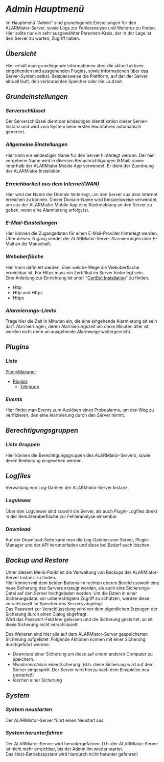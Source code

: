 # ***Admin Hauptmenü***
Im Hauptmenü "Admin" sind grundlegende Einstellungen für den ALARMiator-Server, sowie Logs zur Fehleranalyse und Weiteres zu finden. Hier sollte nur ein sehr ausgewählter Personen-Kreis, der in der Lage ist den Server zu warten, Zugriff haben.

## ***Übersicht***
Hier erhält man grundlegende Informationen über die aktuell aktiven eingehenden und ausgehenden Plugins, sowie Informationen über das Server-System selbst. Beispielsweise die Plattform, auf der der Server aktuell läuft, den verbrauchten Speicher oder die Laufzeit.

## ***Grundeinstellungen***
### ***Serverschlüssel***
Der Serverschlüssel dient der eindeutigen Identifikation dieser Server-Instanz und wird vom System beim ersten Hochfahren automatisch generiert.

### ***Allgemeine Einstellungen***
Hier kann ein eindeutiger Name für den Server hinterlegt werden. Der hier vergebene Name wird in diversen Benachrichtigungen (EMail) sowie innerhalb der ALARMiator Mobile App verwendet. Er dient der Zuordnung der ALARMiator Installation.
 
### ***Erreichbarkeit aus dem Internet(WAN)***
Hier wird der Name der Domain hinterlegt, um den Server aus dem Internet erreichen zu können.
Dieser Domain-Name wird beispielsweise verwendet, um aus der ALARMiator Mobile App eine Rückmeldung an den Server zu geben, wenn eine Alarmierung erfolgt ist.
 
### ***E-Mail-Einstellungen***
Hier können die Zugangsdaten für einen E-Mail-Provider hinterlegt werden. Über diesen Zugang sendet der ALARMiator-Server Alarmierungen über E-Mail an die Manschaft.

### ***Weboberfläche***
Hier kann definiert werden, über welche Wege die Weboberfläche erreichbar ist. Für Https muss ein Zertifikat im Server hinterlegt sein.  
Eine Anleitung zur Einrichtung ist unter "[CertBot Installation](ALARMiator-Server/Installation/CertBot_installation.md)" zu finden.
* Http
* Http und Https
* Https

### ***Alarmierungs-Limits***
Trage hier die Zeit in Minuten ein, die eine eingehende Alarmierung alt sein darf. Alarmierungen, deren Alarmierungszeit um diese Minuten älter ist, werden nicht mehr an   ausgehende Alarmwege weitergereicht.

## ***Plugins***
### ***Liste***
[PluginManager](ALARMiator-Server/WebUI/Admin/Plugins/PluginManager.md)
* [Plugins](ALARMiator-Server/WebUI/Admin/Plugins/Plugins.md)
  * [Telegram](ALARMiator-Server/WebUI/Admin/Plugins/Telegram-Plugin.md)

### ***Events***
Hier findet man Events zum Auslösen eines Probealarms, um den Weg zu verifizieren, den eine Alarmierung durch den Server nimmt.

## ***Berechtigungsgruppen***
### ***Liste Gruppen***
Hier können die Berechtigungsgruppen des ALARMiator-Servers, sowie deren Bedeutung eingesehen werden.

## ***Logfiles***
Verwaltung von Log-Dateien der ALARMiator-Server Instanz.

### ***Logviewer***
Über den Logviewer sind sowohl die Server, als auch Plugin-Logfiles direkt in der Benutzeroberfläche zur Fehleranalyse einsehbar.

### ***Download***
Auf der Download-Seite kann man die Log-Dateien vom Server, Plugin-Manager und der API herunterladen und diese bei Bedarf auch löschen.

## ***Backup und Restore***
Unter diesem Menü-Punkt ist die Verwaltung von Backups der ALARMiator-Server Instanz zu finden.  
Hier können mit dem beiden Buttons im rechten oberen Bereich sowohl eine neue Sicherung des Servers erzeugt werden, als auch eine Sicherungs-Datei auf den Server hochgeladen werden.
Um die Daten in einer Sicherungsdatei vor unberechtigtem Zugriff zu schützen, werden diese verschlüsselt im Speicher des Servers abgelegt.  
Das Passwort zur Verschlüsselung wird vor dem eigentlichen Erzeugen der Sicherung durch einen Dialog abgefragt.  
Wird das Passwort-Feld leer gelassen und die Sicherung gestartet, so ist diese Sicherung nicht verschlüsselt.

Des Weiteren sind hier alle auf dem ALARMiator-Server gespeicherten Sicherung aufgelistet. Folgende Aktionen können mit einer Sicherung durchgeführt werden:
- *Download* einer Sicherung um diese auf einem anderen Computer zu speichern.
- *Wiederherstellen* einer Sicherung. (d.h. diese Sicherung wird auf dem Server eingespielt. Der Server wird hierzu nach dem Einspielen neu gestartet!)
- *löschen* einer Sicherung

## ***System***
### ***System neustarten***
Der ALARMiator-Server führt einen Neustart aus.

### ***System herunterfahren***
Der ALARMiator-Server wird heruntergefahren. D.h. der ALARMiator-Server ist nicht mehr erreichbar, bis der Admin ihn wieder startet.  
Das Host-Betriebssystem wird hierdurch nicht herunter gefahren!



